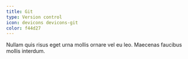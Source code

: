 ```yaml
---
title: Git
type: Version control
icon: devicons devicons-git
color: f44d27
---
```


Nullam quis risus eget urna mollis ornare vel eu leo. Maecenas faucibus mollis interdum.
